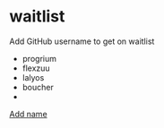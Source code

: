 # waitlist
Add GitHub username to get on waitlist

* progrium
* flexzuu
* lalyos
* boucher
* 

[Add name](https://github.com/tractordev/waitlist/edit/main/README.md)

